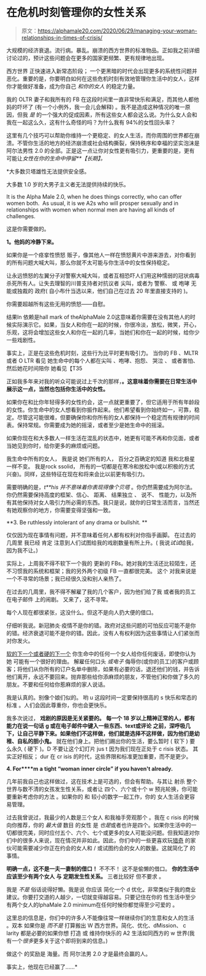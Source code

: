 # 在危机时刻管理你的女性关系

> 原文：<https://alphamale20.com/2020/06/29/managing-your-woman-relationships-in-times-of-crisis/>

大规模的经济衰退。流行病。暴乱。崩溃的西方世界的标准物品。正如我之前详细讨论过的，预计这些问题会在更多的国家更频繁、更有规律地出现。

西方世界 正快速进入新常态阶段； 一个更黑暗的时代会出现更多的系统性问题并恶化。重要的是，你要明白如何在这些危机时刻有效地管理你生活中的女人，这样你才能做好准备，成为你自己 *和你的女人* 的稳定力量。

我的 OLTR 妻子和我所有的 FB 在这段时间里一直非常快乐和满足，而其他人都他妈的吓坏了 (有一个小例外，我一会儿会解释) 。我不是造成这种情况的唯一原因，但我 *是* 的一个强大的促成因素，所有这些女人都会这么说。为什么女人会和我在一起这么久，这有什么奇怪的吗？为什么我有 94%的女性回头率？

这里有几个技巧可以帮助你维持一个更稳定、的女人生活，而你周围的世界都在崩溃。不管你生活的地方的经济崩溃或社会结构撕裂，保持秩序和幸福的坚实泡沫是阿尔法男性 2.0 的全部。正是这一点让你对女性更有吸引力，更重要的是，更有可能让*女性在你的生命中停留**【长期】。*

 *大多数贝塔雄性无法提供安全感。

大多数 1.0 岁的大男子主义者无法提供持续的快乐。

It is the Alpha Male 2.0, when he does things correctly, who can offer women both.  As usual, it is we A2s who will prosper sexually and in relationships with women when normal men are having all kinds of challenges.

这是你需要做的。

**1。他妈的冷静下来。**

如果你是一个痉挛性愤怒 贩子，像其他人一样在愤怒黄片中游来游去，对你看到的所有问题大喊大叫，那么你就不太可能与你生活中的女性保持稳定。

让永远愤怒的左翼分子对警察大喊大叫，或者互相恐吓人们用这种懦弱的冠状病毒杀死所有人。让失去理智的川普支持者对抗议者 尖叫，或者为 警察、 或 咆哮 无能或独裁的 政府( 自小布什当选以来，他们自己在过去 20 年里直接支持的 )。

你需要超越所有这些无用的愤怒——自慰。

结果In 依赖是hall mark of theAlphaMale 2.0这意味着你需要在没有其他人的时候实际演示它。如果，当女人和你在一起的时候，你很冷淡，放松，微笑，开心，乐观，这将会增加这些女人和你在一起的几率，当她们和你在一起的时候，给你少一些戏剧性。

事实上，正是在这些危机时刻，这些行为比平时更有吸引力。 当你的 FB 、MLTR 或者 O LTR 看见 她生命中的每个人都在尖叫 、咆哮、抱怨、 哭泣 、 或者害怕、然后她花时间陪你 她看见【T35

正如我多年来对我的听众可能说过上千次的那样，**。这意味着你需要在日常生活中展示这一点，当然也包括你生活中的女性。**

如果你在和比你年轻得多的女性约会，这一点就更重要了，但它适用于所有年龄段的女性。你生命中的女人想看到你振作起来。他们希望看到你始终如一，可靠，稳定。尽管这可能很难，但要确保你和你所有的女人都保持一个稳定而有规律的时间表。保持常规。你需要成为她的摇滚，或者至少是她生命中的摇滚。

如果你现在和大多数人一样生活在混乱的状态中，她更有可能不再和你见面，或者当她见到你时，给你更多的麻烦或问题。

我生命中所有的女人， 我是说 她们所有的人， 百分之百确定的知道 我和北极星 一样不变。 我是rock ssolid， 所有的一切都是在寒冷和放松中(或以积极的方式兴奋)。同样，这些特征在现在和将来会比以前更有吸引力。

需要明确的是，*t**his 并不意味着你表现得像个贝塔* 。你仍然需要成为阿尔法。你仍然需要保持高度的框架、信心、 距离、 结果独立 、 说不、 性能力，以及所有其他保持对女人吸引力所必需的东西。我只是说，就你的日常生活而言，当然还有她观察你的地方，你需要变得坚强和一致。

**3\. Be ruthlessly intolerant of any drama or bullshit. **

仅仅因为现在事情有问题，并不意味着任何人都有权利对你指手画脚。 在过去的几周里 我已经 肯定 注意到人们试图给我的戏剧数量有所上升。( 我说*试试*给我，因为我不让。)

实际上，上周我不得不软下一个我的 更新的 FBs。她对我的生活还比较陌生，还不习惯我的系统和框架；我的另外两个初级 FB 一直都很完美。 这个 对我来说是一个不寻常的场景；我已经很久没和别人亲热了。

在过去的几周里，我不得不解雇了我的几个客户，因为他们给了我 或者我的员工在电子邮件 上的闹剧。 又来了，这不寻常。

每个人现在都很紧张，这没什么。但这不是向人扔大便的借口。

仔细听我说。新冠肺炎·疫情不是你的错。政府对这些问题的可怕反应可能不是你的错。经济衰退可能不是你的错。因此，没有人有权利因为这些事情让人们紧张而对你发火。

[软的下一个或者硬的下一个](https://blackdragonblog.com/2016/07/18/16297/) 你生命中的任何一个女人给你任何废话，即使你认为 她 可能有一个很好的理由。 解雇任何口头 *或电子* 侮辱你(或你的员工)的客户或顾客；将他们从你所有的订户名单中删除，如果有必要的话，退还他们的钱，并告诉他们离开，永远不要回来。抛弃那些给你添麻烦的朋友，不管他们和你做了多久的朋友。[](https://blackdragonblog.com/2016/07/18/16297/)不要和任何给你惹麻烦的家人说话。

我是认真的。别像个娘们似的。 哟 u 这段时间一定要保持很高的 s 快乐和常态的标准 。人们会因此尊重你，你也会更快乐。

我多次说过， **戏剧的原因是无关紧要的。** **每一个 18 岁以上精神正常的人，都有能力在说一句话** **g 或在电子邮件中键入一些东西、t****ext****或评论** **之前，深呼吸几下，让自己平静下来。如果他们不这样做，他们就是选择不这样做，因为他们是幼稚、自私的胆小鬼。** 就在他们身上。把他们踢出你的生活，要么暂时 ( 软下 ) 要么永久 ( 硬下 )。D 不要让这个幻灯片 jus t 因为我们现在正处于 c risis 状态。 其实正好相反； dur 在 cr isis 的时代，这些界限和标准更加重要，而不是更少。

**4\. For****m** **a** **tight “woman** **inner c****ircle****”** **if you haven't already.**

几年前我自己也这样做过，这在技术上是可选的，但会有帮助。与其让 射杀 整个世界与数不清的女孩发生性关系，或者让 四个、六个或十个 w 预兆轮换，你可能要重新考虑你的方法 。如果你的 和 较小的数字一起工作，你的 女人生活会更容易管理。

过去我曾说过，我最少的人数是三个女人 和我袖手旁观那个 。我在 c risis 的时候向你推荐，你的 *最大值* 数目 的女性 是 *也是*或者也许是四个。如果你生活中的一切都很完美，同时应付五个、六个、七个或更多的女人可能没问题。但我知道对你们中的很多人来说，现在情况并非如此。因此，你们中的一些更喜欢玩[猎奇](https://blackdragonblog.com/2014/05/11/thrill-hunt-men-vs-pleasure-sex-men/) 的家伙可能需要减少你正在约会的女人和 / 或试图约会的女人的数量。这就简化了 的事情。

**明确一点，这不是一夫一妻制的借口！** 不不不！ 这不是偷懒的借口。 **你的生活中应该至少有两个女人** **与** **定期发生性关系。** 三者比较好 但不要求 。

我是 *不是* 俗话说得好懒。我是说 你应该 简化一个 d 优化，非常类似于我的商业建议。你要打交道的人越少，一切就变得越容易。只要记住在你的 性生活中至少有两个女人的lphaMale 2.0 minimum在任何时候你都觉得至少可爱的 。

这里总的信息是，你们中的许多人不能像往常一样继续你们的生意和女人的生活 。双本 如果你是 *而不是* 打算搬出 W 西方世界。简化、优化、dMission、 c larity 都是必要的如果你想 打造 或 维持你快乐的 A2 生活如同西方的 w 世界(我有一个*很多*更多关于这个即将到来的信息。)

做这个 的奖励是 海量。而 阿尔法男 2.0 才是最终会赢的人。

事实上，他现在已经赢了……*